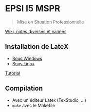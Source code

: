 # EPSI I5 MSPR

> Mise en Situation Professionnelle

[Wiki, notes diverses et variées](https://github.com/sylvainmetayer/epsi-i5-mspr/wiki)

## Installation de LateX

- [Sous Windows](https://openclassrooms.com/fr/courses/1617396-redigez-des-documents-de-qualite-avec-latex/1617747-installer-latex)
- [Sous Linux](http://milq.github.io/install-latex-ubuntu-debian/)

[Tutorial](https://www.latex-tutorial.com/tutorials/)

## Compilation

- Avec un éditeur Latex (TexStudio, ...)
- `make` avec le Makefile
